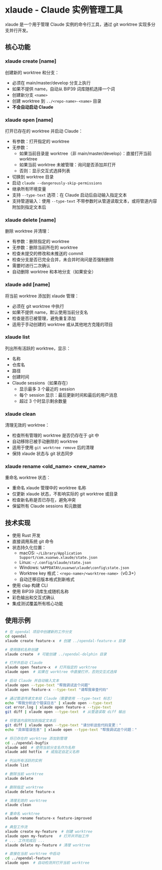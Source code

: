 # xlaude - Claude 实例管理工具

xlaude 是一个用于管理 Claude 实例的命令行工具，通过 git worktree 实现多分支并行开发。

## 核心功能

### xlaude create [name]
创建新的 worktree 和分支：
- 必须在 main/master/develop 分支上执行
- 如果不提供 name，自动从 BIP39 词库随机选择一个词
- 创建新分支 `<name>`
- 创建 worktree 到 `../<repo-name>-<name>` 目录
- **不会自动启动 Claude**

### xlaude open [name]
打开已存在的 worktree 并启动 Claude：
- 有参数：打开指定的 worktree
- 无参数：
  - 如果当前目录是 worktree（非 main/master/develop）：直接打开当前 worktree
  - 如果当前 worktree 未被管理：询问是否添加并打开
  - 否则：显示交互式选择列表
- 切换到 worktree 目录
- 启动 `claude --dangerously-skip-permissions`
- 继承所有环境变量
- 支持 `--type-text` 选项：在 Claude 启动后自动输入指定文本
- 支持管道输入：使用 `--type-text` 不带参数时从管道读取文本，或将管道内容附加到指定文本后

### xlaude delete [name]
删除 worktree 并清理：
- 有参数：删除指定的 worktree
- 无参数：删除当前所在的 worktree
- 检查未提交的修改和未推送的 commit
- 检查分支是否已完全合并，未合并时询问是否强制删除
- 需要时进行二次确认
- 自动删除 worktree 和本地分支（如果安全）

### xlaude add [name]
将当前 worktree 添加到 xlaude 管理：
- 必须在 git worktree 中执行
- 如果不提供 name，默认使用当前分支名
- 检查是否已被管理，避免重复添加
- 适用于手动创建的 worktree 或从其他地方克隆的项目

### xlaude list
列出所有活跃的 worktree，显示：
- 名称
- 仓库名
- 路径
- 创建时间
- Claude sessions（如果存在）
  - 显示最多 3 个最近的 session
  - 每个 session 显示：最后更新时间和最后的用户消息
  - 超过 3 个时显示剩余数量

### xlaude clean
清理无效的 worktree：
- 检查所有管理的 worktree 是否仍存在于 git 中
- 自动移除已被手动删除的 worktree
- 适用于使用 `git worktree remove` 后的清理
- 保持 xlaude 状态与 git 状态同步

### xlaude rename <old_name> <new_name>
重命名 worktree 状态：
- 重命名 xlaude 管理中的 worktree 名称
- 仅更新 xlaude 状态，不影响实际的 git worktree 或目录
- 检查新名称是否已存在，避免冲突
- 保留所有 Claude sessions 和元数据

## 技术实现

- 使用 Rust 开发
- 直接调用系统 git 命令
- 状态持久化位置：
  - macOS: `~/Library/Application Support/com.xuanwo.xlaude/state.json`
  - Linux: `~/.config/xlaude/state.json`
  - Windows: `%APPDATA%\xuanwo\xlaude\config\state.json`
  - Worktree key 格式：`<repo-name>/<worktree-name>`（v0.3+）
  - 自动迁移旧版本格式到新格式
- 使用 clap 构建 CLI
- 使用 BIP39 词库生成随机名称
- 彩色输出和交互式确认
- 集成测试覆盖所有核心功能

## 使用示例

```bash
# 在 opendal 项目中创建新的工作分支
cd opendal
xlaude create feature-x  # 创建 ../opendal-feature-x 目录

# 使用随机名称创建
xlaude create  # 可能创建 ../opendal-dolphin 目录

# 打开并启动 Claude
xlaude open feature-x  # 打开指定的 worktree
xlaude open  # 如果在 worktree 中直接打开，否则交互式选择

# 启动 Claude 并自动输入文本
xlaude open --type-text "帮我调试这个问题"
xlaude open feature-x --type-text "请帮我审查代码"

# 通过管道传递文本给 Claude（需要使用 --type-text 标志）
echo "帮我分析这个错误日志" | xlaude open --type-text
cat error.log | xlaude open feature-x --type-text
git diff | xlaude open --type-text  # 从管道读取 diff 输出

# 将管道内容附加到指定文本后
git diff | xlaude open --type-text "请分析这些代码变更："
echo "具体错误信息" | xlaude open --type-text "帮我调试这个问题："

# 将已存在的 worktree 添加到管理
cd ../opendal-bugfix
xlaude add  # 使用当前分支名作为名称
xlaude add hotfix  # 或指定自定义名称

# 列出所有活跃的实例
xlaude list

# 删除当前 worktree
xlaude delete

# 删除指定 worktree
xlaude delete feature-x

# 清理无效的 worktree
xlaude clean

# 重命名 worktree
xlaude rename feature-x feature-improved

# 典型工作流
xlaude create my-feature  # 创建 worktree
xlaude open my-feature   # 打开并开始工作
# ... 工作完成后 ...
xlaude delete my-feature # 清理 worktree

# 直接在当前 worktree 中启动
cd ../opendal-feature
xlaude open  # 自动检测并打开当前 worktree
```
